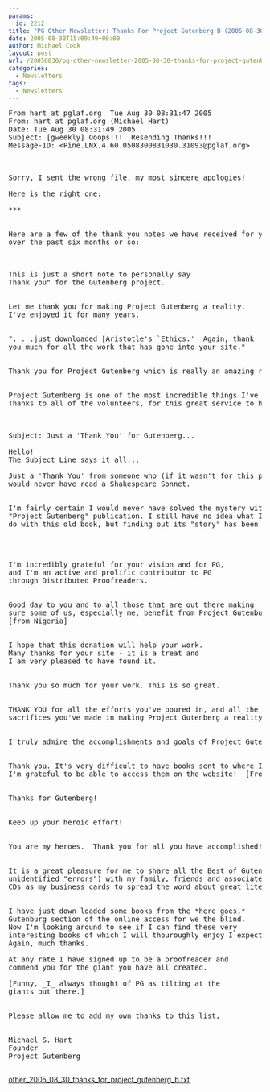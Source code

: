 ```yaml
---
params:
  id: 2212
title: "PG Other Newsletter: Thanks For Project Gutenberg B (2005-08-30)"
date: 2005-08-30T15:09:49+00:00
author: Michael Cook
layout: post
url: /20050830/pg-other-newsletter-2005-08-30-thanks-for-project-gutenberg-b/
categories:
  - Newsletters
tags:
  - Newsletters
---
```

<pre>From hart at pglaf.org  Tue Aug 30 08:31:47 2005
From: hart at pglaf.org (Michael Hart)
Date: Tue Aug 30 08:31:49 2005
Subject: [gweekly] Ooops!!!  Resending Thanks!!!
Message-ID: &lt;Pine.LNX.4.60.0508300831030.31093@pglaf.org&gt;



Sorry, I sent the wrong file, my most sincere apologies!

Here is the right one:

***


Here are a few of the thank you notes we have received for you
over the past six months or so:



This is just a short note to personally say
Thank you" for the Gutenberg project.


Let me thank you for making Project Gutenberg a reality.
I've enjoyed it for many years.


". . .just downloaded [Aristotle's `Ethics.'  Again, thank
you much for all the work that has gone into your site."


Thank you for Project Gutenberg which is really an amazing resource.


Project Gutenberg is one of the most incredible things I've ever seen.
Thanks to all of the volunteers, for this great service to humanity.



Subject: Just a 'Thank You' for Gutenberg...

Hello!
The Subject Line says it all...

Just a 'Thank You' from someone who (if it wasn't for this project)
would never have read a Shakespeare Sonnet.


I'm fairly certain I would never have solved the mystery without your
"Project Gutenberg" publication. I still have no idea what I'm going to
do with this old book, but finding out its "story" has been fascinating.




I'm incredibly grateful for your vision and for PG,
and I'm an active and prolific contributor to PG
through Distributed Proofreaders.


Good day to you and to all those that are out there making
sure some of us, especially me, benefit from Project Gutenburg.
[from Nigeria]


I hope that this donation will help your work.
Many thanks for your site - it is a treat and
I am very pleased to have found it.


Thank you so much for your work. This is so great.


THANK YOU for all the efforts you've poured in, and all the
sacrifices you've made in making Project Gutenberg a reality.


I truly admire the accomplishments and goals of Project Gutenberg.


Thank you. It's very difficult to have books sent to where I am.
I'm grateful to be able to access them on the website!  [From Iraq]


Thanks for Gutenberg!


Keep up your heroic effort!


You are my heroes.  Thank you for all you have accomplished!


It is a great pleasure for me to share all the Best of Gutenberg (with its
unidentified "errors") with my family, friends and associates.  I use the
CDs as my business cards to spread the word about great literature.


I have just down loaded some books from the *here goes,*
Gutenburg section of the online access for we the blind.
Now I'm looking around to see if I can find these very
interesting books of which I will thouroughly enjoy I expect.
Again, much thanks.

At any rate I have signed up to be a proofreader and
commend you for the giant you have all created.

[Funny, _I_ always thought of PG as tilting at the
giants out there.]


Please allow me to add my own thanks to this list,


Michael S. Hart
Founder
Project Gutenberg

</pre>

<a href="/nl_archives/2005/other_2005_08_30_thanks_for_project_gutenberg_b.txt" target="_blank" rel="nofollow">other_2005_08_30_thanks_for_project_gutenberg_b.txt</a>
